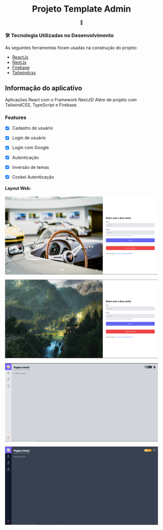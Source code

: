 <h1 align="center">Projeto Template Admin</h1>
<p align="center">🚀</p>


### 🛠 Tecnologia Utilizadas no Desenvolvimento 

As seguintes ferramentas foram usadas na construção do projeto:

- [ReactJs](https://pt-br.reactjs.org/docs/getting-started.html) 
- [NextJs](https://nextjs.org/docs/getting-started) 
- [Firebase](https://firebase.google.com/?hl=pt)
- [Tailwindcss](https://tailwindcss.com/docs)

## Informação do aplicativo
Aplicações React  com o Framework NextJS! Além de projeto com TailwindCSS, TypeScript e Firebase.

### Features

- [x] Cadastro de usuário
- [x] Login de usuário
- [x] Login com Google
- [x] Autenticação 
- [x] Inversão de temas
- [x] Cookei Autenticação




#### Layout Web:

![layout](https://github.com/PabloSanttana/Template-admin-nextJs/blob/main/public/images/pg.png)

![layout](https://github.com/PabloSanttana/Template-admin-nextJs/blob/main/public/images/pg_2.png)

![layout](https://github.com/PabloSanttana/Template-admin-nextJs/blob/main/public/images/pg_3.png)

![layout](https://github.com/PabloSanttana/Template-admin-nextJs/blob/main/public/images/pg_4.png)



